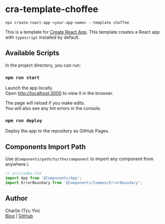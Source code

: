 # cra-template-choffee

```string
npx create-react-app <your-app-name> --template choffee
```

This is a template for [Create React App](https://github.com/facebook/create-react-app).
This template creates a React app with `typescript` installed by default.

## Available Scripts

In the project directory, you can run:

### `npm run start`

Launch the app locally.\
Open [http://localhost:3000](http://localhost:3000) to view it in the browser.

The page will reload if you make edits.\
You will also see any lint errors in the console.

### `npm run deploy`

Deploy the app to the repository as GitHub Pages.

## Components Import Path

Use `@Components/path/to/the/component` to import any component from anywhere.\

```ts
// src/index.tsx
import App from '@Components/App';
import ErrorBoundary from '@Components/Common/ErrorBoundary';
```

## Author

Charlie (Tzu Yin)\
[Blog](https://tzynwang.github.io/) | [GitHub](https://github.com/tzynwang)
